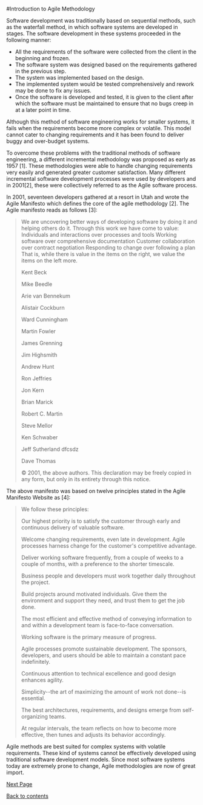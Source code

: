 #Introduction to Agile Methodology

Software development was traditionally based on sequential methods, such as the waterfall method, in which software systems are developed in stages. The software development in these systems proceeded in the following manner:

+ All the requirements of the software were collected from the client in the beginning and frozen.
+ The software system was designed based on the requirements gathered in the previous step.
+	The system was implemented based on the design.
+	The implemented system would be tested comprehensively and rework may be done to fix any issues.
+	Once the software is developed and tested, it is given to the client after which the software must be maintained to ensure that no bugs creep in at a later point in time.

Although this method of software engineering works for smaller systems, it fails when the requirements become more complex or volatile. This model cannot cater to changing requirements and it has been found to deliver buggy and over-budget systems.

To overcome these problems with the traditional methods of software engineering, a different incremental methodology was proposed as early as 1957 [1]. These methodologies were able to handle changing requirements very easily and generated greater customer satisfaction. Many different incremental software development processes were used by developers and in 2001[2], these were collectively referred to as the Agile software process. 

In 2001, seventeen developers gathered at a resort in Utah and wrote the Agile Manifesto which defines the core of the agile methodology [2]. The Agile manifesto reads as follows [3]:

> We are uncovering better ways of developing
> software by doing it and helping others do it.
> Through this work we have come to value:
> Individuals and interactions over processes and tools
> Working software over comprehensive documentation
> Customer collaboration over contract negotiation
> Responding to change over following a plan
> That is, while there is value in the items on
> the right, we value the items on the left more.
>
> 	Kent Beck
>
> Mike Beedle
>
> Arie van Bennekum
>
> Alistair Cockburn
>
> Ward Cunningham
>
> Martin Fowler
>
> James Grenning
>
> Jim Highsmith
>
> Andrew Hunt
>
> Ron Jeffries
>
> Jon Kern
>
> Brian Marick
>
> Robert C. Martin
>
> Steve Mellor
>
> Ken Schwaber
>
> Jeff Sutherland         dfcsdz
>
> Dave Thomas
>
>© 2001, the above authors. This declaration may be freely copied in any form, but only in its entirety through this notice. 


The above manifesto was based on twelve principles stated in the Agile Manifesto Website as [4]:

> We follow these principles:
>
> Our highest priority is to satisfy the customer
> through early and continuous delivery
> of valuable software.
>
> Welcome changing requirements, even late in
> development. Agile processes harness change for
> the customer's competitive advantage.
>
> Deliver working software frequently, from a
> couple of weeks to a couple of months, with a
> preference to the shorter timescale.
> 
> Business people and developers must work
> together daily throughout the project.
> 
> Build projects around motivated individuals.
> Give them the environment and support they need,
> and trust them to get the job done.
> 
> The most efficient and effective method of
> conveying information to and within a development
> team is face-to-face conversation.
> 
> Working software is the primary measure of progress.
> 
> Agile processes promote sustainable development.
> The sponsors, developers, and users should be able
> to maintain a constant pace indefinitely.
> 
> Continuous attention to technical excellence
> and good design enhances agility.
> 
> Simplicity--the art of maximizing the amount
> of work not done--is essential.
> 
> The best architectures, requirements, and designs
> emerge from self-organizing teams.
> 
> At regular intervals, the team reflects on how
> to become more effective, then tunes and adjusts
> its behavior accordingly.

Agile methods are best suited for complex systems with volatile requirements. These kind of systems cannot be effectively developed using traditional software development models. Since most software systems today are extremely prone to change, Agile methodologies are now of great import.

[Next Page](https://github.com/Krithika-Balan2290/Scrum/blob/master/Different%20Agile%20Processes)

[Back to contents](https://github.com/Krithika-Balan2290/Scrum/blob/master/Index.md)
